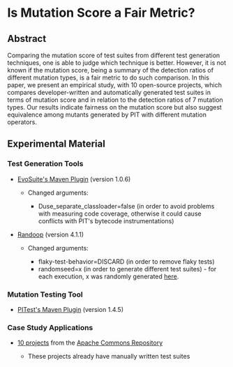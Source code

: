 # Is Mutation Score a Fair Metric?

## Abstract

Comparing the mutation score of test suites from different test generation techniques, one is able to judge which technique is better. However, it is not known if the mutation score, being a summary of the detection ratios of different mutation types, is a fair metric to do such comparison. In this paper, we present an empirical study, with 10 open-source projects, which compares developer-written and automatically generated test suites in terms of mutation score and in relation to the detection ratios of 7 mutation types. Our results indicate fairness on the mutation score but also suggest equivalence among mutants generated by PIT with different mutation operators.

## Experimental Material

### Test Generation Tools

* [EvoSuite's Maven Plugin](http://www.evosuite.org/documentation/maven-plugin/) (version 1.0.6)

  * Changed arguments:

    * Duse_separate_classloader=false (in order to avoid problems with measuring code coverage, otherwise it could cause conflicts with PIT's bytecode instrumentations)

* [Randoop](https://randoop.github.io/randoop/manual/index.html#getting_randoop) (version 4.1.1)

  * Changed arguments:

    * flaky-test-behavior=DISCARD (in order to remove flaky tests)
    * randomseed=x (in order to generate different test suites) - for each execution, x was randomly generated [here](https://www.random.org/integers/).

### Mutation Testing Tool

* [PITest's Maven Plugin](http://pitest.org/quickstart/maven/) (version 1.4.5)

### Case Study Applications

* [10 projects]() from the [Apache Commons Repository](https://commons.apache.org/)

  * These projects already have manually written test suites
